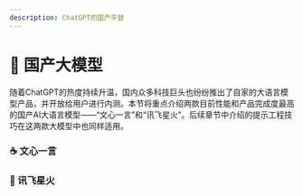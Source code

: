 ```yaml
---
description: ChatGPT的国产平替
---
```


# 🤖 国产大模型

随着ChatGPT的热度持续升温，国内众多科技巨头也纷纷推出了自家的大语言模型产品，并开放给用户进行内测。本节将重点介绍两款目前性能和产品完成度最高的国产AI大语言模型——“文心一言”和“讯飞星火”。后续章节中介绍的提示工程技巧在这两款大模型中也同样适用。

### ☕️ 文心一言

### 🤝 讯飞星火



